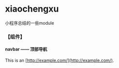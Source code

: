 # xiaochengxu
小程序总结的一些module
### 【组件】
#### navbar —— 顶部导航
  This is an [http://example.com/](http://example.com/).
